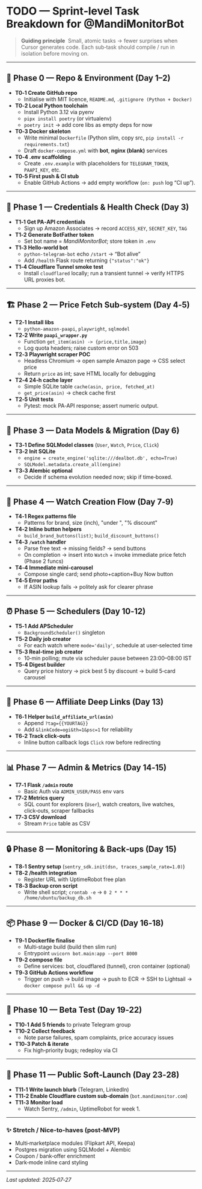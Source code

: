 # TODO — Sprint‑level Task Breakdown for **@MandiMonitorBot**

> **Guiding principle**  Small, atomic tasks → fewer surprises when Cursor generates code.  Each sub‑task should compile / run in isolation before moving on.

---

## 📁 Phase 0 — Repo & Environment (Day 1–2)

- **T0‑1 Create GitHub repo**  
  - Initialise with MIT licence, `README.md`, `.gitignore (Python + Docker)`
- **T0‑2 Local Python toolchain**  
  - Install Python 3.12 via pyenv  
  - `pipx install poetry` (or virtualenv)  
  - `poetry init` → add core libs as empty deps for now
- **T0‑3 Docker skeleton**  
  - Write minimal `Dockerfile` (Python slim, copy src, `pip install -r requirements.txt`)  
  - Draft `docker‑compose.yml` with **bot**, **nginx (blank)** services
- **T0‑4 .env scaffolding**  
  - Create `.env.example` with placeholders for `TELEGRAM_TOKEN`, `PAAPI_KEY`, etc.
- **T0‑5 First push & CI stub**  
  - Enable GitHub Actions → add empty workflow (`on: push` log “CI up”).

---

## 🔑 Phase 1 — Credentials & Health Check (Day 3)

- **T1‑1 Get PA‑API credentials**  
  - Sign up Amazon Associates → record `ACCESS_KEY`, `SECRET_KEY`, `TAG`
- **T1‑2 Generate BotFather token**  
  - Set bot name = *MandiMonitorBot*; store token in `.env`
- **T1‑3 Hello‑world bot**  
  - `python‑telegram‑bot` echo `/start` → “Bot alive”  
  - Add `/health` Flask route returning `{"status":"ok"}`
- **T1‑4 Cloudflare Tunnel smoke test**  
  - Install `cloudflared` locally; run a transient tunnel → verify HTTPS URL proxies bot.

---

## 🏗️ Phase 2 — Price Fetch Sub‑system (Day 4‑5)

- **T2‑1 Install libs**  
  - `python‑amazon‑paapi`, `playwright`, `sqlmodel`
- **T2‑2 Write `paapi_wrapper.py`**  
  - Function `get_item(asin) -> {price,title,image}`  
  - Log quota headers; raise custom error on 503
- **T2‑3 Playwright scraper POC**  
  - Headless Chromium → open sample Amazon page → CSS select price  
  - Return `price` as int; save HTML locally for debugging
- **T2‑4 24‑h cache layer**  
  - Simple SQLite table `cache(asin, price, fetched_at)`  
  - `get_price(asin)` → check cache first
- **T2‑5 Unit tests**  
  - Pytest: mock PA‑API response; assert numeric output.

---

## 📝 Phase 3 — Data Models & Migration (Day 6)

- **T3‑1 Define SQLModel classes** (`User`, `Watch`, `Price`, `Click`)
- **T3‑2 Init SQLite**  
  - `engine = create_engine('sqlite:///dealbot.db', echo=True)`  
  - `SQLModel.metadata.create_all(engine)`
- **T3‑3 Alembic optional**  
  - Decide if schema evolution needed now; skip if time‑boxed.

---

## 💬 Phase 4 — Watch Creation Flow (Day 7‑9)

- **T4‑1 Regex patterns file**  
  - Patterns for brand, size (inch), "under <price>", "% discount"
- **T4‑2 Inline button helpers**  
  - `build_brand_buttons(list)`; `build_discount_buttons()`
- **T4‑3 `/watch` handler**  
  - Parse free text → missing fields? → send buttons  
  - On completion → insert into `Watch` + invoke immediate price fetch (Phase 2 funcs)
- **T4‑4 Immediate mini‑carousel**  
  - Compose single card; send photo+caption+Buy Now button
- **T4‑5 Error paths**  
  - If ASIN lookup fails → politely ask for clearer phrase

---

## ⏰ Phase 5 — Schedulers (Day 10‑12)

- **T5‑1 Add APScheduler**  
  - `BackgroundScheduler()` singleton
- **T5‑2 Daily job creator**  
  - For each watch where `mode='daily'`, schedule at user‑selected time
- **T5‑3 Real‑time job creator**  
  - 10‑min polling; mute via scheduler pause between 23:00–08:00 IST
- **T5‑4 Digest builder**  
  - Query price history → pick best 5 by discount → build 5‑card carousel

---

## 🔗 Phase 6 — Affiliate Deep Links (Day 13)

- **T6‑1 Helper `build_affiliate_url(asin)`**  
  - Append `?tag={{YOURTAG}}`  
  - Add `&linkCode=ogi&th=1&psc=1` for reliability
- **T6‑2 Track click‑outs**  
  - Inline button callback logs `Click` row before redirecting

---

## 📊 Phase 7 — Admin & Metrics (Day 14‑15)

- **T7‑1 Flask `/admin` route**  
  - Basic Auth via `ADMIN_USER/PASS` env vars
- **T7‑2 Metrics query**  
  - SQL count for explorers (`User`), watch creators, live watches, click‑outs, scraper fallbacks
- **T7‑3 CSV download**  
  - Stream `Price` table as CSV

---

## 🔒 Phase 8 — Monitoring & Back‑ups (Day 15)

- **T8‑1 Sentry setup** (`sentry_sdk.init(dsn, traces_sample_rate=1.0)`)  
- **T8‑2 /health integration**  
  - Register URL with UptimeRobot free plan
- **T8‑3 Backup cron script**  
  - Write shell script; `crontab -e` → `0 2 * * * /home/ubuntu/backup_db.sh`

---

## 📦 Phase 9 — Docker & CI/CD (Day 16‑18)

- **T9‑1 Dockerfile finalise**  
  - Multi‑stage build (build then slim run)  
  - Entrypoint `uvicorn bot.main:app --port 8000`
- **T9‑2 compose file**  
  - Define services: bot, cloudflared (tunnel), cron container (optional)
- **T9‑3 GitHub Actions workflow**  
  - Trigger on push → build image → push to ECR → SSH to Lightsail → `docker compose pull && up -d`

---

## 🧪 Phase 10 — Beta Test (Day 19‑22)

- **T10‑1 Add 5 friends** to private Telegram group
- **T10‑2 Collect feedback**  
  - Note parse failures, spam complaints, price accuracy issues
- **T10‑3 Patch & iterate**  
  - Fix high‑priority bugs; redeploy via CI

---

## 🚀 Phase 11 — Public Soft‑Launch (Day 23‑28)

- **T11‑1 Write launch blurb** (Telegram, LinkedIn)  
- **T11‑2 Enable Cloudflare custom sub‑domain** (`bot.mandimonitor.com`)
- **T11‑3 Monitor load**  
  - Watch Sentry, `/admin`, UptimeRobot for week 1.

---

### ✨ Stretch / Nice‑to‑haves (post‑MVP)

- Multi‑marketplace modules (Flipkart API, Keepa)  
- Postgres migration using SQLModel + Alembic  
- Coupon / bank‑offer enrichment  
- Dark‑mode inline card styling

---

*Last updated: 2025‑07‑27*

